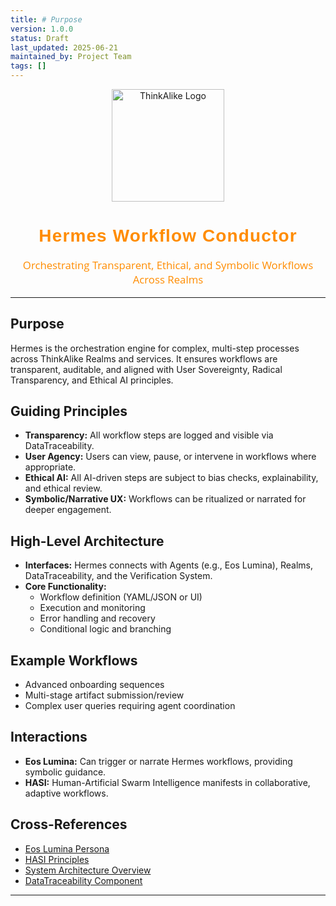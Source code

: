 ```yaml
---
title: # Purpose
version: 1.0.0
status: Draft
last_updated: 2025-06-21
maintained_by: Project Team
tags: []
---
```


<!-- ThinkAlike Branded Markdown Template -->

<p align="center">
  <img src="/docs/assets/thinkalike_logo.png" alt="ThinkAlike Logo" width="180"/>
</p>

<h1 align="center" style="font-family: 'Montserrat', Arial, sans-serif; font-weight: 700; color: #FF8C00; letter-spacing: 0.04em;">
Hermes Workflow Conductor
</h1>

<p align="center" style="font-size: 1.2em; color: #FF8C00; font-family: 'Open Sans', Arial, sans-serif;">
Orchestrating Transparent, Ethical, and Symbolic Workflows Across Realms
</p>

---

## Purpose
Hermes is the orchestration engine for complex, multi-step processes across ThinkAlike Realms and services. It ensures workflows are transparent, auditable, and aligned with User Sovereignty, Radical Transparency, and Ethical AI principles.

## Guiding Principles
- **Transparency:** All workflow steps are logged and visible via DataTraceability.
- **User Agency:** Users can view, pause, or intervene in workflows where appropriate.
- **Ethical AI:** All AI-driven steps are subject to bias checks, explainability, and ethical review.
- **Symbolic/Narrative UX:** Workflows can be ritualized or narrated for deeper engagement.

## High-Level Architecture
- **Interfaces:** Hermes connects with Agents (e.g., Eos Lumina), Realms, DataTraceability, and the Verification System.
- **Core Functionality:**
  - Workflow definition (YAML/JSON or UI)
  - Execution and monitoring
  - Error handling and recovery
  - Conditional logic and branching

## Example Workflows
- Advanced onboarding sequences
- Multi-stage artifact submission/review
- Complex user queries requiring agent coordination

## Interactions
- **Eos Lumina:** Can trigger or narrate Hermes workflows, providing symbolic guidance.
- **HASI:** Human-Artificial Swarm Intelligence manifests in collaborative, adaptive workflows.

## Cross-References
- [Eos Lumina Persona](../../agents/personas/mythic/eos_lumina.md)
- [HASI Principles](../../seed/core/core_concepts.md)
- [System Architecture Overview](../../architecture/system_architecture_overview.md)
- [DataTraceability Component](../../architecture/data_traceability_protocol.md)

---
<!-- Legacy Enrichment: This guide synthesizes and harmonizes concepts from legacy `ai_driven_workflow.md`, aligning them with the current ThinkAlike orchestration architecture and standards. -->
